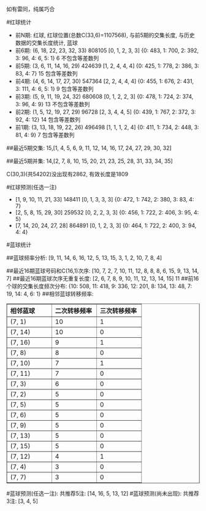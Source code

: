 <!-- 
.. title: 双色球2014092期(2014-08-12)数据分析报告
.. slug: slott-2014092-2014-08-12-report
.. date: 2014-08-13 08:00:00 UTC+08:00
.. tags: Lottery
.. link: 
.. description: 
.. type: text
-->

如有雷同，纯属巧合

<!-- TEASER_END-->

#红球统计

- 前N期: 红球, 红球位置(总数C(33,6)=1107568), 与前5期的交集长度, 与历史数据的交集长度统计, 蓝球
- 前6期: (6, 18, 22, 23, 32, 33) 808105 [0, 1, 2, 3, 3] {0: 483, 1: 700, 2: 392, 3: 96, 4: 6, 5: 1} 6 不包含等差数列
- 前5期: (3, 6, 11, 14, 16, 29) 424639 [1, 2, 4, 4, 4] {0: 425, 1: 778, 2: 386, 3: 83, 4: 7} 15 包含等差数列
- 前4期: (4, 6, 14, 17, 27, 30) 547364 [2, 2, 4, 4, 4] {0: 455, 1: 676, 2: 431, 3: 111, 4: 6, 5: 1} 9 包含等差数列
- 前3期: (5, 9, 11, 19, 24, 32) 680608 [0, 1, 2, 2, 3] {0: 478, 1: 724, 2: 374, 3: 96, 4: 9} 13 不包含等差数列
- 前2期: (1, 5, 12, 19, 27, 29) 96728 [2, 3, 4, 4, 5] {0: 439, 1: 767, 2: 372, 3: 92, 4: 12} 14 包含等差数列
- 前1期: (3, 13, 18, 19, 22, 26) 496498 [1, 1, 1, 2, 4] {0: 411, 1: 734, 2: 448, 3: 81, 4: 9} 7 包含等差数列

##最近5期交集:
15,[1, 4, 5, 6, 9, 11, 12, 14, 16, 17, 24, 27, 29, 30, 32]

##最近5期并集:
14,[2, 7, 8, 10, 15, 20, 21, 23, 25, 28, 31, 33, 34, 35]

C(30,3)(共54202)没出现有2862, 
有效长度是1809

#红球预测(任选一注)

- [1, 9, 10, 11, 21, 33] 148411 [0, 1, 3, 3, 3] {0: 472, 1: 742, 2: 380, 3: 83, 4: 7}
- [2, 5, 8, 15, 29, 30] 259532 [0, 2, 2, 3, 3] {0: 456, 1: 722, 2: 406, 3: 95, 4: 5}
- [7, 14, 20, 24, 27, 28] 864891 [0, 1, 2, 3, 3] {0: 464, 1: 722, 2: 400, 3: 94, 4: 4}

#蓝球统计

##蓝球频率分析:
[9, 11, 14, 6, 16, 12, 5, 13, 15, 3, 1, 2, 10, 7, 8, 4]

##最近16期蓝球号码和C(16,1)次序:
[10, 7, 2, 7, 10, 11, 12, 8, 8, 8, 6, 15, 9, 13, 14, 7]
##最近16期蓝球次序无重复长度:
[2, 6, 7, 8, 9, 10, 11, 12, 13, 14, 15] 11
##前16个球的交集长度频次分布:
{10: 508, 11: 418, 9: 336, 12: 201, 8: 134, 13: 48, 7: 19, 14: 4, 6: 1}
##相邻蓝球转移频率:
<table border="1" class="table table-striped dataframe">
  <thead>
    <tr style="text-align: left;">
      <th style="min-width: 100px;">相邻蓝球</th>
      <th style="min-width: 100px;">二次转移频率</th>
      <th style="min-width: 100px;">三次转移频率</th>
    </tr>
  </thead>
  <tbody>
    <tr>
      <td>  (7, 1)</td>
      <td> 10</td>
      <td> 1</td>
    </tr>
    <tr>
      <td> (7, 14)</td>
      <td> 10</td>
      <td> 0</td>
    </tr>
    <tr>
      <td> (7, 16)</td>
      <td>  9</td>
      <td> 1</td>
    </tr>
    <tr>
      <td>  (7, 8)</td>
      <td>  8</td>
      <td> 0</td>
    </tr>
    <tr>
      <td> (7, 10)</td>
      <td>  7</td>
      <td> 1</td>
    </tr>
    <tr>
      <td> (7, 11)</td>
      <td>  7</td>
      <td> 0</td>
    </tr>
    <tr>
      <td>  (7, 3)</td>
      <td>  6</td>
      <td> 0</td>
    </tr>
    <tr>
      <td>  (7, 2)</td>
      <td>  5</td>
      <td> 0</td>
    </tr>
    <tr>
      <td>  (7, 5)</td>
      <td>  5</td>
      <td> 0</td>
    </tr>
    <tr>
      <td>  (7, 6)</td>
      <td>  5</td>
      <td> 0</td>
    </tr>
    <tr>
      <td>  (7, 9)</td>
      <td>  5</td>
      <td> 0</td>
    </tr>
    <tr>
      <td> (7, 13)</td>
      <td>  5</td>
      <td> 0</td>
    </tr>
    <tr>
      <td> (7, 15)</td>
      <td>  5</td>
      <td> 0</td>
    </tr>
    <tr>
      <td> (7, 12)</td>
      <td>  4</td>
      <td> 1</td>
    </tr>
    <tr>
      <td>  (7, 4)</td>
      <td>  3</td>
      <td> 0</td>
    </tr>
    <tr>
      <td>  (7, 7)</td>
      <td>  3</td>
      <td> 0</td>
    </tr>
  </tbody>
</table>
#蓝球预测(任选一注):
共推荐5注: [14, 16, 5, 13, 12]
#蓝球预测(尚未出现):
共推荐3注: [3, 4, 5]

